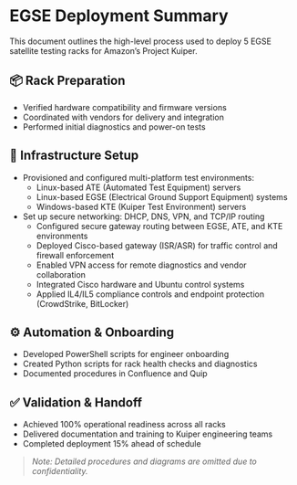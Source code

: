 # EGSE Deployment Summary

This document outlines the high-level process used to deploy 5 EGSE satellite testing racks for Amazon’s Project Kuiper.

## 📦 Rack Preparation

- Verified hardware compatibility and firmware versions
- Coordinated with vendors for delivery and integration
- Performed initial diagnostics and power-on tests

## 🔧 Infrastructure Setup

- Provisioned and configured multi-platform test environments:
  - Linux-based ATE (Automated Test Equipment) servers
  - Linux-based EGSE (Electrical Ground Support Equipment) systems
  - Windows-based KTE (Kuiper Test Environment) servers
- Set up secure networking: DHCP, DNS, VPN, and TCP/IP routing
  - Configured secure gateway routing between EGSE, ATE, and KTE environments
  - Deployed Cisco-based gateway (ISR/ASR) for traffic control and firewall enforcement
  - Enabled VPN access for remote diagnostics and vendor collaboration
  - Integrated Cisco hardware and Ubuntu control systems
  - Applied IL4/IL5 compliance controls and endpoint protection (CrowdStrike, BitLocker)

## ⚙️ Automation & Onboarding

- Developed PowerShell scripts for engineer onboarding
- Created Python scripts for rack health checks and diagnostics
- Documented procedures in Confluence and Quip

## ✅ Validation & Handoff

- Achieved 100% operational readiness across all racks
- Delivered documentation and training to Kuiper engineering teams
- Completed deployment 15% ahead of schedule

> _Note: Detailed procedures and diagrams are omitted due to confidentiality._
